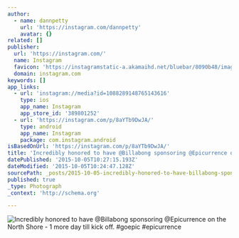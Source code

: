 ```yaml
---
author:
  - name: dannpetty
    url: 'https://instagram.com/dannpetty'
    avatar: {}
related: []
publisher:
  url: 'https://instagram.com/'
  name: Instagram
  favicon: 'https://instagramstatic-a.akamaihd.net/bluebar/8090b48/images/ico/favicon.ico'
  domain: instagram.com
keywords: []
app_links:
  - url: 'instagram://media?id=1088289148765143616'
    type: ios
    app_name: Instagram
    app_store_id: '389801252'
  - url: 'https://instagram.com/p/8aYTb9DwJA/'
    type: android
    app_name: Instagram
    package: com.instagram.android
isBasedOnUrl: 'https://instagram.com/p/8aYTb9DwJA/'
title: 'Incredibly honored to have @Billabong sponsoring @Epicurrence on the North Shore - 1 more day till kick off. #goepic #epicurrence'
datePublished: '2015-10-05T10:27:15.193Z'
dateModified: '2015-10-05T10:24:47.128Z'
sourcePath: _posts/2015-10-05-incredibly-honored-to-have-billabong-sponsoring-epicurrenc.md
published: true
_type: Photograph
_context: 'http://schema.org'

---
```

![Incredibly honored to have &commat;Billabong sponsoring &commat;Epicurrence on the North Shore - 1 more day till kick off&period; &num;goepic &num;epicurrence](https://scontent.cdninstagram.com/hphotos-xfa1/t51.2885-15/s640x640/sh0.08/e35/12144119_627426097360842_1015098596_n.jpg)